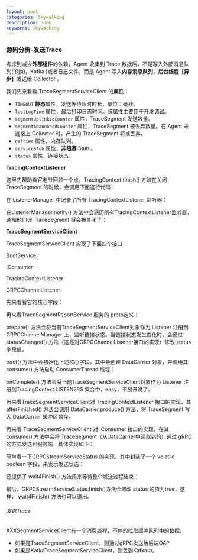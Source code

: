 ```yaml
---
layout: post
categories: Skywalking
description: none
keywords: Skywalking
---
```

### 源码分析-发送Trace

考虑到减少**外部组件**的依赖，Agent 收集到 Trace 数据后，不是写入外部消息队列( 例如，Kafka )或者日志文件，而是 Agent 写入**内存消息队列**，**后台线程**【**异步**】发送给 Collector 。

我们先来看看 TraceSegmentServiceClient 的**属性**：

- `TIMEOUT` **静态**属性，发送等待超时时长，单位：毫秒。
- `lastLogTime` 属性，最后打印日志时间。该属性主要用于开发调试。
- `segmentUplinkedCounter` 属性，TraceSegment 发送数量。
- `segmentAbandonedCounter` 属性，TraceSegment 被丢弃数量。在 Agent 未连接上 Collector 时，产生的 TraceSegment 将被丢弃。
- `carrier` 属性，内存队列。
- `serviceStub` 属性，**非阻塞** Stub 。
- `status` 属性，连接状态。

**TracingContextListener**

这里先帮助看官老爷回顾一个点，TracingContext.finish() 方法在关闭 TraceSegment 的时候，会调用下面这行代码：

在 ListenerManager 中记录了所有 TracingContextListener 监听器：

在ListenerManager.notify() 方法中会遍历所有TracingContextListener监听器，通知他们该 TraceSegment 将会被关闭了：

**TraceSegmentServiceClient**

TraceSegmentServiceClient 实现了下面四个接口：

BootService

IConsumer

TracingContextListener

GRPCChannelListener

先来看看它的核心字段：

再来看TraceSegmentReportService 服务的 proto定义：

prepare() 方法会将当前TraceSegmentServiceClient对象作为 Listener 注册到 GRPCChannelManager 上，监听链接状态。当链接状态发生变化时，会通过 statusChanged() 方法（这是对GRPCChannelListener接口的实现）修改 status 字段值。

boot() 方法中会初始化上述核心字段，其中会创建 DataCarrier 对象，并调用其 consume() 方法启动 ConsumerThread 线程：

onComplete() 方法会将当前TraceSegmentServiceClient对象作为 Listener 注册到TracingContext.LISTENERS 集合中，easy，不展开说了。

再来看TraceSegmentServiceClient对 TracingContextListener 接口的实现，其 afterFinished() 方法会调用 DataCarrier.produce() 方法，将 TraceSegment 写入 DataCarrier 缓冲区暂存。

再来看 TraceSegmentServiceClient 对 IConsumer 接口的实现，在其 consume() 方法中会将 TraceSegment（从DataCarrier中读取到的）通过 gRPC 的方式发送到服务端，具体实现如下：

简单看一下GRPCStreamServiceStatus 的实现，其中封装了一个 volatile boolean 字段，来表示发送状态：

还提供了 wait4Finish() 方法用来等待整个发送过程结束：

最后，GRPCStreamServiceStatus.finish()方法会修改 status 的值为true，这样， wait4Finish() 方法也可以退出。

###### 发送Trace

XXXSegmentServiceClient有一个消费线程，不停的拉取缓冲队列中的数据，

- 如果是TraceSegmentServiceClient，则通过gRPC发送给后端OAP
- 如果是KafkaTraceSegmentServiceClient，则丢到Kafka中。